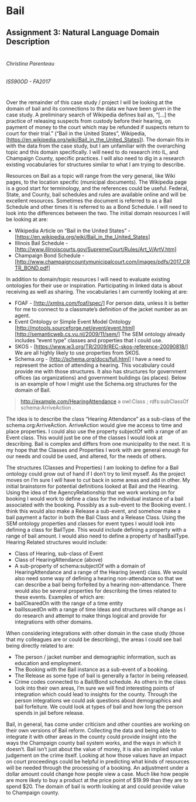 # Bail
## Assignment 3: Natural Language Domain Description
#
###### Christina Parenteau
###### IS590OD - FA2017
#
Over the remainder of this case study / project I will be looking at the domain of bail and its connections to the data we have been given in the case study. A preliminary search of Wikipedia defines bail as, “[…] the practice of releasing suspects from custody before their hearing, on payment of money to the court which may be refunded if suspects return to court for their trial.” (“Bail in the United States”, Wikipedia, [https://en.wikipedia.org/wiki/Bail_in_the_United_States]). The domain fits in with the data from the case study, but I am unfamiliar with the overarching topic and this domain specifically. I will need to do research into IL, and Champaign County, specific practices. I will also need to dig in a research existing vocabularies for structures similar to what I am trying to describe.

Resources on Bail as a topic will range from the very general, like Wiki pages, to the location specific (municipal documents). The Wikipedia page is a good start for terminology, and the references could be useful. Federal, State, and County, bail schedules and rules are available online and will be excellent resources. Sometimes the document is referred to as a Bail Schedule and other times it is referred to as a Bond Schedule. I will need to look into the differences between the two. The initial domain resources I will be looking at are:
- Wikipedia Article on “Bail in the United States” - [https://en.wikipedia.org/wiki/Bail_in_the_United_States]
- Illinois Bail Schedule - [http://www.illinoiscourts.gov/SupremeCourt/Rules/Art_V/ArtV.htm]
- Champaign Bond Schedule - [http://www.champaigncountymunicipalcourt.com/images/pdfs/2017_CRTR_BOND.pdf]

In addition to domain/topic resources I will need to evaluate existing ontologies for their use or inspiration. Participating in linked data is about receiving as well as sharing. The vocabularies I am currently looking at are:
- FOAF - [http://xmlns.com/foaf/spec/]
   For person data, unless it is better for me to connect to a classmate’s definition of the jacket number as an agent.
- Event Ontology or Simple Event Model Ontology
   [http://motools.sourceforge.net/event/event.html]
   [http://semanticweb.cs.vu.nl/2009/11/sem/]
   The SEM ontology already includes “event type” classes and properties that I could use.
- SKOS - [https://www.w3.org/TR/2009/REC-skos-reference-20090818/]
   We are all highly likely to use properties from SKOS.
- Schema.org - [http://schema.org/docs/full.html]
   I have a need to represent the action of attending a hearing. This vocabulary could provide me with those structures. It also has structures for government offices (as organizations) and government buildings (as places). Below is an example of how I might use the Schema.org structures for the domain of Bail.
> <http://example.com/HearingAttendance> a owl:Class ;
>	rdfs:subClassOf schema:ArriveAction .

The idea is to describe the class “Hearing Attendance” as a sub-class of the schema.org:ArriveAction. ArriveAction would give me access to time and place properties. I could also use the property subjectOf with a range of an Event class. This would just be one of the classes I would look at describing.  Bail is complex and differs from one municipality to the next. It is my hope that the Classes and Properties I work with are general enough for our needs and could be used, and altered, for the needs of others.

The structures (Classes and Properties) I am looking to define for a Bail ontology could grow out of hand if I don’t try to limit myself. As the project moves on I’m sure I will have to cut back in some areas and add in other. My initial brainstorm for potential definitions looked at Bail and the Hearing. 
Using the idea of the AgencyRelationship that we work working on for booking I would work to define a class for the individual instance of a bail associated with the booking. Possibly as a sub-event to the Booking event. I think this would also make a Release a sub-event, and somehow make a bail payment a factor in both the Bail Class and a Release Class.
Using the SEM ontology properties and classes for event types I would look into defining a class for BailType. This would include defining a property with a range of bail amount. I would also need to define a property of hasBailType. Hearing Related structures would include:
- Class of Hearing, sub-class of Event
- Class of HearingAttendance (above) 
- A sub-property of schema:subjectOf with a domain of HearingAttendance and a range of the Hearing (event) class.
We would also need some way of defining a hearing non-attendance so that we can describe a bail being forfeited by a hearing non-attendance. There would also be several properties for describing the times related to these events. Examples of which are:
- bailClearedOn with the range of a time entity
- bailIssuedOn with a range of time
Ideas and structures will change as I do research and attempt to make things logical and provide for integrations with other domains.

When considering integrations with other domain in the case study (those that my colleagues are or could be describing), the areas I could see bail being directly related to are:
- The person / jacket number and demographic information, such as education and employment.
- The Booking with the Bail instance as a sub-event of a booking.
- The Release as some type of bail is generally a factor in being released.
- Crime codes connected to a Bail/Bond schedule.
As others in the class look into their own areas, I’m sure we will find interesting points of integration which could lead to insights for the county. Through the person integrations we could ask questions about demographics and bail forfeiture. We could look at types of bail and how long the person spends in jail before release. 

Bail, in general, has come under criticism and other counties are working on their own versions of Bail reform. Collecting the data and being able to integrate it with other areas in the county could provide insight into the ways the Champaign county bail system works, and the ways in which it doesn’t. Bail isn’t just about the value of money, it is also an implied value judgement on the crime itself. Looking at how those values have an impact on court proceedings could be helpful in predicting what kinds of resources will be needed through the processing of a booking. An adjustment under a dollar amount could change how people view a case. Much like how people are more likely to buy a product at the price point of $19.99 than they are to spend $20. The domain of bail is worth looking at and could provide value to Champaign county.
